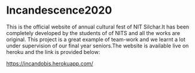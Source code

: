 # Incandescence2020
This is the official website of annual cultural fest of NIT Silchar.It has been completely developed by the students of of NITS and all the works are original.
This project is a great example of team-work and we learnt a lot under supervision of our final year seniors.The website is available live on heroku and the link is provided below:

https://incandobis.herokuapp.com/
